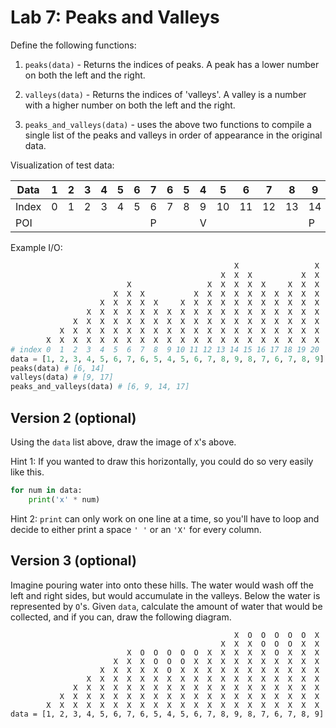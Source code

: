 # Lab 7: Peaks and Valleys

Define the following functions:

1. `peaks(data)` - Returns the indices of peaks. A peak has a lower number on both the left and the right.

1. `valleys(data)` - Returns the indices of 'valleys'. A valley is a number with a higher number on both the left and the right.

1. `peaks_and_valleys(data)` - uses the above two functions to compile a single list of the peaks and valleys in order of appearance in the original data.

Visualization of test data:

| Data    |  1 | 2 | 3 | 4 | 5 | 6 | 7 | 6 | 5 | 4 | 5 | 6 | 7 | 8 | 9 | 8 | 7 | 6 | 7 | 8 | 9 |
|---------|----|---|---|---|---|---|---|---|---|---|---|---|---|---|---|---|---|---|---|---|---|
| Index   |  0 | 1 | 2 | 3 | 4 | 5 | 6 | 7 | 8 | 9 | 10| 11| 12| 13| 14| 15| 16| 17| 18| 19| 20|
| POI     |    |   |   |   |   |   | P |   |   | V |   |   |   |   | P |   |   | V |   |   |   |


Example I/O:
```python
                                                  X                 X
                                               X  X  X           X  X
                          X                 X  X  X  X  X     X  X  X
                       X  X  X           X  X  X  X  X  X  X  X  X  X
                    X  X  X  X  X     X  X  X  X  X  X  X  X  X  X  X
                 X  X  X  X  X  X  X  X  X  X  X  X  X  X  X  X  X  X
              X  X  X  X  X  X  X  X  X  X  X  X  X  X  X  X  X  X  X
           X  X  X  X  X  X  X  X  X  X  X  X  X  X  X  X  X  X  X  X
        X  X  X  X  X  X  X  X  X  X  X  X  X  X  X  X  X  X  X  X  X
# index 0  1  2  3  4  5  6  7  8  9 10 11 12 13 14 15 16 17 18 19 20
data = [1, 2, 3, 4, 5, 6, 7, 6, 5, 4, 5, 6, 7, 8, 9, 8, 7, 6, 7, 8, 9]
peaks(data) # [6, 14]
valleys(data) # [9, 17]
peaks_and_valleys(data) # [6, 9, 14, 17]
```

## Version 2 (optional)

Using the `data` list above, draw the image of `X`'s above.

Hint 1: If you wanted to draw this horizontally, you could do so very easily like this.

```python
for num in data:
    print('x' * num)
```

Hint 2: `print` can only work on one line at a time, so you'll have to loop and decide to either print a space `' '` or an `'X'` for every column.

## Version 3 (optional)

Imagine pouring water into onto these hills. The water would wash off the left and right sides, but would accumulate in the valleys. Below the water is represented by `O`'s. Given `data`, calculate the amount of water that would be collected, and if you can, draw the following diagram.

```
                                                  X  O  O  O  O  O  X
                                               X  X  X  O  O  O  X  X
                          X  O  O  O  O  O  X  X  X  X  X  O  X  X  X
                       X  X  X  O  O  O  X  X  X  X  X  X  X  X  X  X
                    X  X  X  X  X  O  X  X  X  X  X  X  X  X  X  X  X
                 X  X  X  X  X  X  X  X  X  X  X  X  X  X  X  X  X  X
              X  X  X  X  X  X  X  X  X  X  X  X  X  X  X  X  X  X  X
           X  X  X  X  X  X  X  X  X  X  X  X  X  X  X  X  X  X  X  X
        X  X  X  X  X  X  X  X  X  X  X  X  X  X  X  X  X  X  X  X  X
data = [1, 2, 3, 4, 5, 6, 7, 6, 5, 4, 5, 6, 7, 8, 9, 8, 7, 6, 7, 8, 9]

```
